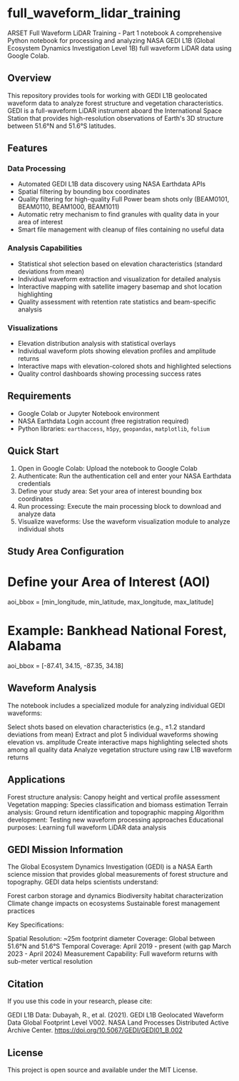 # full_waveform_lidar_training
ARSET Full Waveform LiDAR Training - Part 1 notebook
A comprehensive Python notebook for processing and analyzing NASA GEDI L1B (Global Ecosystem Dynamics Investigation Level 1B) full waveform LiDAR data using Google Colab.

## Overview

This repository provides tools for working with GEDI L1B geolocated waveform data to analyze forest structure and vegetation characteristics. GEDI is a full-waveform LiDAR instrument aboard the International Space Station that provides high-resolution observations of Earth's 3D structure between 51.6°N and 51.6°S latitudes.

## Features

### Data Processing
- Automated GEDI L1B data discovery using NASA Earthdata APIs
- Spatial filtering by bounding box coordinates
- Quality filtering for high-quality Full Power beam shots only (BEAM0101, BEAM0110, BEAM1000, BEAM1011)
- Automatic retry mechanism to find granules with quality data in your area of interest
- Smart file management with cleanup of files containing no useful data

### Analysis Capabilities
- Statistical shot selection based on elevation characteristics (standard deviations from mean)
- Individual waveform extraction and visualization for detailed analysis
- Interactive mapping with satellite imagery basemap and shot location highlighting
- Quality assessment with retention rate statistics and beam-specific analysis

### Visualizations
- Elevation distribution analysis with statistical overlays
- Individual waveform plots showing elevation profiles and amplitude returns
- Interactive maps with elevation-colored shots and highlighted selections
- Quality control dashboards showing processing success rates

## Requirements

- Google Colab or Jupyter Notebook environment
- NASA Earthdata Login account (free registration required)
- Python libraries: `earthaccess`, `h5py`, `geopandas`, `matplotlib`, `folium`

## Quick Start

1. Open in Google Colab: Upload the notebook to Google Colab
2. Authenticate: Run the authentication cell and enter your NASA Earthdata credentials
3. Define your study area: Set your area of interest bounding box coordinates
4. Run processing: Execute the main processing block to download and analyze data
5. Visualize waveforms: Use the waveform visualization module to analyze individual shots

## Study Area Configuration

# Define your Area of Interest (AOI)
aoi_bbox = [min_longitude, min_latitude, max_longitude, max_latitude]

# Example: Bankhead National Forest, Alabama
aoi_bbox = [-87.41, 34.15, -87.35, 34.18]

## Waveform Analysis
The notebook includes a specialized module for analyzing individual GEDI waveforms:

Select shots based on elevation characteristics (e.g., ±1.2 standard deviations from mean)
Extract and plot 5 individual waveforms showing elevation vs. amplitude
Create interactive maps highlighting selected shots among all quality data
Analyze vegetation structure using raw L1B waveform returns

## Applications

Forest structure analysis: Canopy height and vertical profile assessment
Vegetation mapping: Species classification and biomass estimation
Terrain analysis: Ground return identification and topographic mapping
Algorithm development: Testing new waveform processing approaches
Educational purposes: Learning full waveform LiDAR data analysis

## GEDI Mission Information
The Global Ecosystem Dynamics Investigation (GEDI) is a NASA Earth science mission that provides global measurements of forest structure and topography. GEDI data helps scientists understand:

Forest carbon storage and dynamics
Biodiversity habitat characterization
Climate change impacts on ecosystems
Sustainable forest management practices

Key Specifications:

Spatial Resolution: ~25m footprint diameter
Coverage: Global between 51.6°N and 51.6°S
Temporal Coverage: April 2019 - present (with gap March 2023 - April 2024)
Measurement Capability: Full waveform returns with sub-meter vertical resolution

## Citation
If you use this code in your research, please cite:

GEDI L1B Data: Dubayah, R., et al. (2021). GEDI L1B Geolocated Waveform Data Global Footprint Level V002. NASA Land Processes Distributed Active Archive Center. https://doi.org/10.5067/GEDI/GEDI01_B.002

## License
This project is open source and available under the MIT License.
